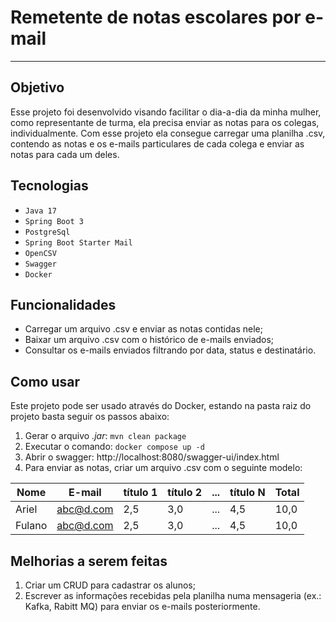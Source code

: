 # Remetente de notas escolares por e-mail

---
## Objetivo
Esse projeto foi desenvolvido visando facilitar o dia-a-dia da minha mulher, como representante de turma, ela precisa 
enviar as notas para os colegas, individualmente.
Com esse projeto ela consegue carregar uma planilha .csv, contendo as notas e os e-mails particulares de cada colega
e enviar as notas para cada um deles.

## Tecnologias

- ``Java 17``
- ``Spring Boot 3``
- ``PostgreSql``
- ``Spring Boot Starter Mail``
- ``OpenCSV``
- ``Swagger``
- ``Docker``

## Funcionalidades

- Carregar um arquivo .csv e enviar as notas contidas nele;
- Baixar um arquivo .csv com o histórico de e-mails enviados;
- Consultar os e-mails enviados filtrando por data, status e destinatário.

## Como usar

Este projeto pode ser usado através do Docker, estando na pasta raiz do projeto basta seguir os passos abaixo:

1) Gerar o arquivo *.jar*: `mvn clean package`
2) Executar o comando: `docker compose up -d`
3) Abrir o swagger: http://localhost:8080/swagger-ui/index.html
4) Para enviar as notas, criar um arquivo .csv com o seguinte modelo:

| Nome   | E-mail    | título 1 | título 2 | ... | título N | Total |
|--------|-----------|----------|----------|-----|----------|-------|
| Ariel  | abc@d.com | 2,5      | 3,0      | ... | 4,5      | 10,0  |
| Fulano | abc@d.com | 2,5      | 3,0      | ... | 4,5      | 10,0  |

## Melhorias a serem feitas
1. Criar um CRUD para cadastrar os alunos;
2. Escrever as informações recebidas pela planilha numa mensageria
(ex.: Kafka, Rabitt MQ) para enviar os e-mails posteriormente.
